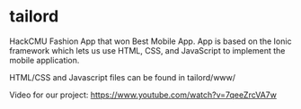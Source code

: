 # tailord
HackCMU Fashion App that won Best Mobile App. App is based on the Ionic framework which lets us use HTML, CSS, and JavaScript to implement the mobile application.

HTML/CSS and Javascript files can be found in tailord/www/

Video for our project: https://www.youtube.com/watch?v=7qeeZrcVA7w
